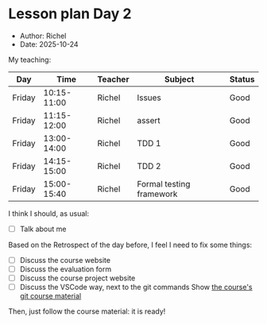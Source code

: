 # Lesson plan Day 2

- Author: Richel
- Date: 2025-10-24

My teaching:

Day      |Time       |Teacher|Subject                 |Status
---------|-----------|-------|------------------------|-------
Friday   |10:15-11:00|Richel |Issues                  |Good
Friday   |11:15-12:00|Richel |assert                  |Good
Friday   |13:00-14:00|Richel |TDD 1                   |Good
Friday   |14:15-15:00|Richel |TDD 2                   |Good
Friday   |15:00-15:40|Richel |Formal testing framework|Good

I think I should, as usual:

- [ ] Talk about me

Based on the Retrospect of the day before, I feel I need to fix some things:

- [ ] Discuss the course website
- [ ] Discuss the evaluation form
- [ ] Discuss the course project website
- [ ] Discuss the VSCode way, next to the git commands
  Show [the course's git course material](https://uppmax.github.io/programming_formalisms/misc/git_workflow/)

Then, just follow the course material: it is ready!

